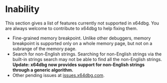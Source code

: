 # Inability

This section gives a list of features currently not supported in x64dbg. You are always welcome to contribute to x64dbg to help fixing them.

* Fine-grained memory breakpoint. Unlike other debuggers, memory breakpoint is supported only on a whole memory page, but not on a subrange of the memory page.
* Search for non-English strings. Searching for non-English strings via the built-in strings search may not be able to find all the non-English strings. **Update: x64dbg now provides support for non-English strings through a generic algorithm.**
* Other pending issues at [issues.x64dbg.com](http://issues.x64dbg.com).
